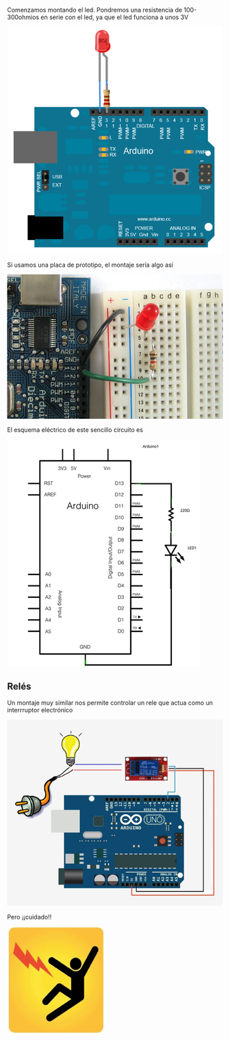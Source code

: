 Comenzamos montando el led. Pondremos una resistencia de 100-300ohmios en serie con el led, ya que el led funciona a unos 3V

![1](./images/ExampleCircuit_bb.png)

Si usamos una placa de prototipo, el montaje sería algo así

![2](./images/led13bb.jpg)

El esquema eléctrico de este sencillo circuito es

![3](./images/ExampleCircuit_sch.png)

## Relés

Un montaje muy similar nos permite controlar un rele que actua como un interrruptor electrónico

![4](./images/relee_arduino.jpg)

Pero ¡¡cuidado!!

![5](./images/Dangers-of-electric-shock.jpg)
